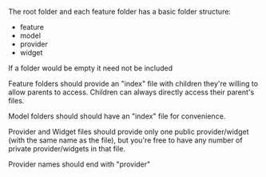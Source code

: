 The root folder and each feature folder has a basic folder structure:

- feature
- model
- provider
- widget

If a folder would be empty it need not be included

Feature folders should provide an "index" file with children they're willing to allow parents to access. Children can always directly access their parent's files.

Model folders should should have an "index" file for convenience.

Provider and Widget files should provide only one public provider/widget (with the same name as the file), but you're free to have any number of private provider/widgets in that file.

Provider names should end with "provider"
